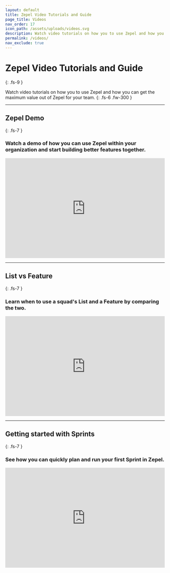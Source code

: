 ```yaml
---
layout: default
title: Zepel Video Tutorials and Guide
page_title: Videos
nav_order: 17
icon_path: /assets/uploads/videos.svg
description: Watch video tutorials on how you to use Zepel and how you can get the maximum value out of Zepel for your team.
permalink: /videos/
nav_exclude: true
---
```


# Zepel Video Tutorials and Guide
{: .fs-9 }

Watch video tutorials on how you to use Zepel and how you can get the maximum value out of Zepel for your team.
{: .fs-6 .fw-300 }

---

## Zepel Demo
{: .fs-7 }

### Watch a demo of how you can use Zepel within your organization and start building better features together.

<iframe width="100%" height="315" src="https://www.youtube.com/embed/xFu2gV9VQCc" frameborder="0" allow="accelerometer; autoplay; encrypted-media; gyroscope; picture-in-picture" allowfullscreen></iframe>

---

## List vs Feature
{: .fs-7 }

### Learn when to use a squad's List and a Feature by comparing the two.

<iframe width="100%" height="315" src="https://www.youtube.com/embed/hiqXSMETu84" frameborder="0" allow="accelerometer; autoplay; encrypted-media; gyroscope; picture-in-picture" allowfullscreen></iframe>

---

## Getting started with Sprints
{: .fs-7 }

### See how you can quickly plan and run your first Sprint in Zepel.

<iframe width="100%" height="315" src="https://www.youtube.com/embed/aDWuJh_SdtM" frameborder="0" allow="accelerometer; autoplay; encrypted-media; gyroscope; picture-in-picture" allowfullscreen></iframe>